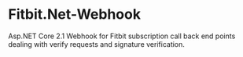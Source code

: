 # Fitbit.Net-Webhook
Asp.NET Core 2.1 Webhook for Fitbit subscription call back end points dealing with verify requests and signature verification.
